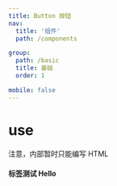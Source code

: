 ```yaml
---
title: Button 按钮
nav:
  title: '组件'
  path: /components

group:
  path: /basic
  title: 基础
  order: 1

mobile: false
---
```


# use

<code src="./demo.tsx"></code>

<API/>

<Alert type="info">
  注意，内部暂时只能编写 HTML
</Alert>

#### 标签测试 <Badge>Hello</Badge>
